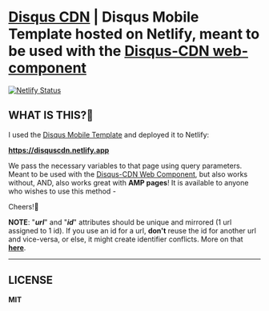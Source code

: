 ﻿# [Disqus CDN](https://disquscdn.netlify.app) | Disqus Mobile Template hosted on Netlify, meant to be used with the [Disqus-CDN web-component](https://codepen.io/nassimspace/pen/ExZpWVW)

[![Netlify Status](https://api.netlify.com/api/v1/badges/5ef6f731-8adc-4189-82c9-2d455b39df08/deploy-status)](https://app.netlify.com/sites/disquscdn/deploys)

## WHAT IS THIS?🤔

I used the [Disqus Mobile Template](https://github.com/disqus/DISQUS-API-Recipes/tree/master/mobile/js) and deployed it to Netlify: 

**https://disquscdn.netlify.app**

We pass the necessary variables to that page using query parameters.
Meant to be used with the [Disqus-CDN Web Component](https://codepen.io/nassimspace/pen/ExZpWVW), but also works without, AND, also works great with **AMP pages**! 
It is available to anyone who wishes to use this method -

Cheers!🍻

**NOTE**: "***url***" and "***id***" attributes should be unique and mirrored (1 url assigned to 1 id).
If you use an id for a url, **don't** reuse the id for another url and vice-versa, or else, it might create identifier conflicts.
More on that **[here](https://help.disqus.com/en/articles/1717138-why-are-the-same-comments-showing-up-on-multiple-pages)**.

---
## LICENSE
**MIT**
